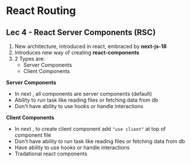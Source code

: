# React Routing

## Lec 4 - React Server Components (RSC)
1. New architecture, introduced in react, embraced by **next-js-18**
2. Introduces new way of creating **react-components**
3. 2 Types are:
    * Server Components
    * Client Components

**Server Components**
- In next , all components are server components (default)
- Ability to run task like reading files or fetching data from db
- Don't have ability to use hooks or handle interactions

**Client Components**
- In next , to create client component add `"use client"` at top of component file
- Don't have ability to run task like reading files or fetching data from db
- Have ability to use hooks or handle interactions
- Tradational react components

